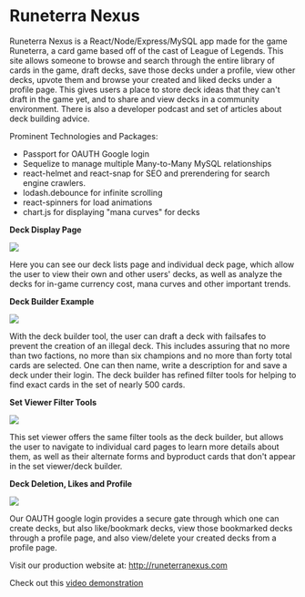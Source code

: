 # Runeterra Nexus
Runeterra Nexus is a React/Node/Express/MySQL app made for the game Runeterra, a card game based off of the cast of League of Legends. This site allows someone to browse and search through the entire library of cards in the game, draft decks, save those decks under a profile, view other decks, upvote them and browse your created and liked decks under a profile page. This gives users a place to store deck ideas that they can't draft in the game yet, and to share and view decks in a community environment. There is also a developer podcast and set of articles about deck building advice. 

Prominent Technologies and Packages:
 * Passport for OAUTH Google login
 * Sequelize to manage multiple Many-to-Many MySQL relationships
 * react-helmet and react-snap for SEO and prerendering for search engine crawlers. 
 * lodash.debounce for infinite scrolling
 * react-spinners for load animations
 * chart.js for displaying "mana curves" for decks


**Deck Display Page**

<img src=example-1.gif></img>

Here you can see our deck lists page and individual deck page, which allow the user to view their own and other users' decks, as well as analyze the decks for in-game currency cost, mana curves and other important trends. 


**Deck Builder Example**

<img src=example-2.gif></img>

With the deck builder tool, the user can draft a deck with failsafes to prevent the creation of an illegal deck. This includes assuring that no more than two factions, no more than six champions and no more than forty total cards are selected. One can then name, write a description for and save a deck under their login. The deck builder has refined filter tools for helping to find exact cards in the set of nearly 500 cards. 


**Set Viewer Filter Tools**

<img src=example-3.gif></img>

This set viewer offers the same filter tools as the deck builder, but allows the user to navigate to individual card pages to learn more details about them, as well as their alternate forms and byproduct cards that don't appear in the set viewer/deck builder. 


**Deck Deletion, Likes and Profile**

<img src=example-4.gif></img>

Our OAUTH google login provides a secure gate through which one can create decks, but also like/bookmark decks, view those bookmarked decks through a profile page, and also view/delete your created decks from a profile page. 


Visit our production website at: http://runeterranexus.com

Check out this [video demonstration](https://www.youtube.com/watch?v=DVJZuoRDpSo)
